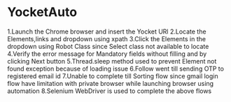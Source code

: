# YocketAuto
1.Launch the Chrome browser and insert the Yocket URl
2.Locate the Elements,links and dropdown using xpath
3.Click the Elements in the dropdown using Robot Class since Select class not available to locate
4.Verify the error message for Mandatory fields without filling and by clicking Next button
5.Thread.sleep method used to prevent Element not found exception because of loading issue
6.Follow went till sending OTP to registered email id
7.Unable to complete till Sorting flow since gmail login flow have limitation with private browser while launching browser using automation
8.Selenium WebDriver is used to complete the above flows

